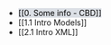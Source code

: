 
- <mark style="background: #CACFD9A6;">[[0. Some info - CBD]]</mark>
- [[1.1 Intro Models]]
- [[2.1 Intro XML]]